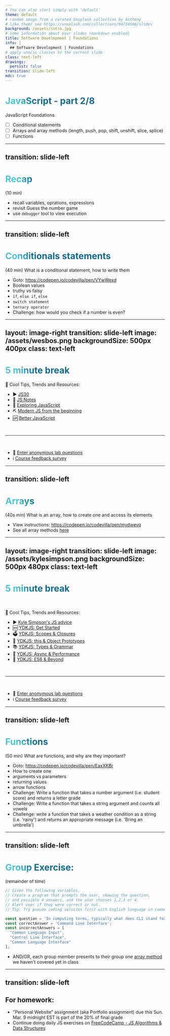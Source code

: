 ```yaml
---
# You can also start simply with 'default'
theme: default
# random image from a curated Unsplash collection by Anthony
# like them? see https://unsplash.com/collections/94734566/slidev
background: /assets/intro.jpg
# some information about your slides (markdown enabled)
title: Software Development | Foundations
info: |
  ## Software Development | Foundations
# apply unocss classes to the current slide
class: text-left
drawings:
  persist: false
transition: slide-left
mdc: true
---
```


# JavaScript - part 2/8
JavaScript Foundations
- [ ] Conditional statements
- [ ] Arrays and array methods (length, push, pop, shift, unshift, slice, splice)
- [ ] Functions

<div class="abs-br m-6 text-xl">
  <a href="https://github.com/slidevjs/slidev" target="_blank" class="slidev-icon-btn">
    <carbon:logo-github />
  </a>
</div>

<!--
TODO: fill in anchor href above to point to github repo for these slides
- Personal Website assignment due this Sunday midnight EST
-->

---
transition: slide-left
---

# Recap
(10 min) 

- recall variables, oprations, expressions
- revisit Guess the number game
- use `debugger` tool to view execution

<style>
h1 {
  background-color: #2B90B6;
  background-image: linear-gradient(45deg, #4EC5D4 10%, #146b8c 20%);
  background-size: 100%;
  -webkit-background-clip: text;
  -moz-background-clip: text;
  -webkit-text-fill-color: transparent;
  -moz-text-fill-color: transparent;
}
</style>

<!--
- use debugger for guest the number 
-->

---
transition: slide-left
---

# Conditionals statements
(40 min) What is a conditional statement, how to write them

- Goto: https://codepen.io/codevilla/pen/VYwWexd
- Boolean values
- truthy vs falsy
- `if`, `else if`, `else`
- `switch statement`
- `ternary operator`
- Challenge: how would you check if a number is even?


<!--
- use Github Desktop to share exercises, ask students to fork it, and create PR when done
READ: https://developer.mozilla.org/en-US/docs/Learn_web_development/Core/Scripting/Conditionals
-->

---
layout: image-right
transition: slide-left
image: /assets/wesbos.png
backgroundSize: 500px 400px
class: text-left
---

# 5 minute break

🍦 Cool Tips, Trends and Resources:
- ▶️ [JS30](https://www.youtube.com/watch?v=VuN8qwZoego&list=PLu8EoSxDXHP6CGK4YVJhL_VWetA865GOH)
- 📒 [JS Notes](https://wesbos.com/javascript)
- 🔎 [Exploring JavaScript](https://exploringjs.com/js/downloads/exploring-js-screen-preview.pdf)
- ⛏️ [Modern JS from the beginning](https://www.youtube.com/watch?v=BI1o2H9z9fo&pp=ygUTdHJhdmVyc3kgamF2YXNjcmlwdA%3D%3D)
- 🆙 [Better JavaScript](https://levelup.video/tutorials/better-javascript)



<br>
<hr>
<br>

- 🧪 [Enter anonymous lab questions](https://docs.google.com/forms/d/e/1FAIpQLSevvGARdHQikso-uLqFCO481MABKE5HofuSrlzEPMNQ2ZLykw/viewform?usp=dialog)
- ℹ️ [Course feedback survey](https://circuitstream.typeform.com/to/ZoyYk7px#course_id=SoftwareAN&instructor=9514)

<!-- 
- remember: take attendance
-->

---
transition: slide-left
---

# Arrays
(40s min) What is an array, how to create one and access its elements

- View instructions: https://codepen.io/codevilla/pen/mydwevq
- See all array methods [here ](https://developer.mozilla.org/en-US/docs/Web/JavaScript/Reference/Global_Objects/Array/at)

<!-- 
READ: https://developer.mozilla.org/en-US/docs/Web/JavaScript/Reference/Global_Objects/Array
-->

---
layout: image-right
transition: slide-left
image: /assets/kylesimpson.png
backgroundSize: 500px 480px
class: text-left
---

# 5 minute break
<br/>

🍦 Cool Tips, Trends and Resources:
- ▶️ [Kyle Simpson's JS advice](https://x.com/FrontendMasters/status/1648035941800464384)
- 🆕 [YDKJS: Get Started](https://github.com/getify/You-Dont-Know-JS/blob/2nd-ed/get-started/README.md)
- 🗳️ [YDKJS: Scopes & Closures](https://github.com/getify/You-Dont-Know-JS/blob/2nd-ed/scope-closures/README.md)
- 👋 [YDKJS: this & Object Prototypes](https://github.com/getify/You-Dont-Know-JS/blob/1st-ed/this%20&%20object%20prototypes/README.md#you-dont-know-js-this--object-prototypes)
- 📚 [YDKJS: Types & Grammar](https://github.com/getify/You-Dont-Know-JS/blob/1st-ed/types%20&%20grammar/README.md#you-dont-know-js-types--grammar)
- 🛜 [YDKJS: Async & Performance](https://github.com/getify/You-Dont-Know-JS/blob/1st-ed/async%20&%20performance/README.md#you-dont-know-js-async--performance)
- 👾 [YDKJS: ES6 & Beyond](https://github.com/getify/You-Dont-Know-JS/blob/1st-ed/es6%20&%20beyond/README.md#you-dont-know-js-es6--beyond)

<br>
<hr>
<br>

- 🧪 [Enter anonymous lab questions](https://docs.google.com/forms/d/e/1FAIpQLSevvGARdHQikso-uLqFCO481MABKE5HofuSrlzEPMNQ2ZLykw/viewform?usp=dialog)
- ℹ️ [Course feedback survey](https://circuitstream.typeform.com/to/ZoyYk7px#course_id=SoftwareAN&instructor=9514)
<!-- 
- remember: take attendance
-->


---
transition: slide-left
---

# Functions
(50 min) What are functions, and why are they important?

- Goto: https://codepen.io/codevilla/pen/EaxXKBr
- How to create one
- arguments vs parameters
- returning values
- arrow functions
- Challenge: Write a function that takes a number argument (i.e. student score) and returns a letter grade
- Challenge: Write a function that takes a string argument and counts all vowels
- Challenge: write a function that takes a weather condition as a string (i.e. 'rainy') and returns an appropriate message (i.e. 'Bring an umbrella')

<!-- 
- groups together sets of statements performing work (and sometimes returning a value)
- Challenge: emulate: .includes, Math.max(x, y), calculate Bill (including tax) based on Province
- storing a value returned from a function
- scope (create a fn, try accessing a variable not scoped)
- nesting functions
- default args
- different ways to declare fn, anonymous fn
- arrow fn, iife
- methods are fn living inside objects
- callbacks, setTimeout
-->

---
transition: slide-left
---

# Group Exercise: 
(remainder of time) 

```js
// Given the following variables,
// Create a program that prompts the user, showing the question,
// and possible 4 answers, and the user chooses 1,2,3 or 4. 
// Alert user if they were correct or not.
// Tip: Try pseudo coding solution first with English language in comments first

const question = 'In computing terms, typically what does CLI stand for?';
const correctAnswer = 'Command Line Interface';
const incorrectAnswers = [
  "Common Language Input",
  "Control Line Interface",
  "Common Language Interface"
];
```

- AND/OR, each group member presents to their group one [array method](https://developer.mozilla.org/en-US/docs/Web/JavaScript/Reference/Global_Objects/Array/at) we haven't covered yet in class 

<!-- 
-->

---
transition: slide-left
---

## For homework:

- "Personal Website" assignment (aka Portfolio assignment) due this Sun. Mar. 9 midnight EST is part of the 20% of final grade
- Continue doing daily JS exercises on [FreeCodeCamp - JS Algorithms & Data Structures](https://www.freecodecamp.org/learn/javascript-algorithms-and-data-structures-v8/)


<!--
- take attendance
-->
